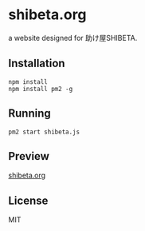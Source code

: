 # shibeta.org
a website designed for 助け屋SHIBETA.

## Installation
```
npm install
npm install pm2 -g
```
## Running
```
pm2 start shibeta.js
```
## Preview
[shibeta.org](https://shibeta.org)
## License
MIT
